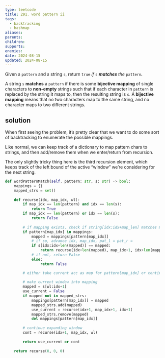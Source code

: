 ```yaml
---
type: leetcode
title: 291. word pattern ii
tags:
  - backtracking
  - hashmap
aliases: 
parents: 
children: 
supports: 
enemies: 
date: 2024-08-15
updated: 2024-08-15
---
```


Given a `pattern` and a string `s`, return `true` _if_ `s` _**matches** the_ `pattern`_._

A string `s` **matches** a `pattern` if there is some **bijective mapping** of single characters to **non-empty** strings such that if each character in `pattern` is replaced by the string it maps to, then the resulting string is `s`. A **bijective mapping** means that no two characters map to the same string, and no character maps to two different strings.

## solution

When first seeing the problem, it’s pretty clear that we want to do some sort of backtracking to enumerate the possible mappings.

Like normal, we can keep track of a dictionary to map pattern chars to strings, and then add/remove them when we enter/return from recursion.

The only slightly tricky thing here is the third recursion element, which keeps track of the left bound of the active “window” we’re considering for the next string.

```python
def wordPatternMatch(self, pattern: str, s: str) -> bool:
	mappings = {}
	mapped_strs = set()
	  
	def recurse(idx, map_idx, wl):
		if map_idx == len(pattern) and idx == len(s):
			return True
		if map_idx == len(pattern) or idx == len(s):
			return False
	  
		# if mapping exists, check if string[idx:idx+map_len] matches mapping
		if pattern[map_idx] in mappings:
			mapped = mappings[pattern[map_idx]]
			# if so, advance idx, map_idx, pat_l = pat_r =
			if s[idx:idx+len(mapped)] == mapped:
				return recurse(idx+len(mapped), map_idx+1, idx+len(mapped))
			# if not, return False
			else:
				return False

		# either take current acc as map for pattern[map_idx] or continue
		  
		# make current window into mapping
		mapped = s[wl:idx+1]
		use_current = False
		if mapped not in mapped_strs:
			mappings[pattern[map_idx]] = mapped
			mapped_strs.add(mapped)
			use_current = recurse(idx+1, map_idx+1, idx+1)
			mapped_strs.remove(mapped)
			del mappings[pattern[map_idx]]
	
		# continue expanding window
		cont = recurse(idx+1, map_idx, wl)
		  
		return use_current or cont
	  
	return recurse(0, 0, 0)
```
